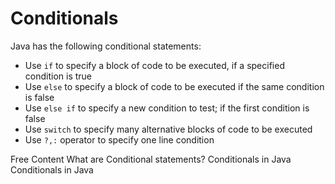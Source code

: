 # Conditionals

Java has the following conditional statements:

* Use `if` to specify a block of code to be executed, if a specified condition is true
* Use `else` to specify a block of code to be executed if the same condition is false
* Use `else if` to specify a new condition to test; if the first condition is false
* Use `switch` to specify many alternative blocks of code to be executed
* Use `?,:` operator to specify one line condition

<ResourceGroupTitle>Free Content</ResourceGroupTitle>
<BadgeLink colorScheme='yellow' badgeText='Read' href='https://www.educative.io/answers/what-are-conditional-statements-in-programming'>What are Conditional statements?</BadgeLink>
<BadgeLink colorScheme='yellow' badgeText='Read' href='https://www.javatpoint.com/java-if-else'>Conditionals in Java</BadgeLink>
<BadgeLink badgeText='Watch' href='https://www.youtube.com/watch?v=YPK6NYMJt_A'>Conditionals in Java</BadgeLink>
